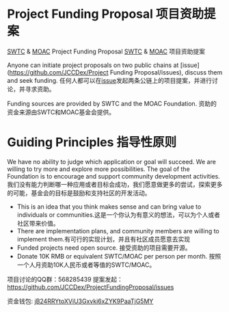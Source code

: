 # Project Funding Proposal 项目资助提案

[SWTC](http://www.swtc.top/#/) &amp; [MOAC](https://www.moac.io/) Project Funding Proposal 
[SWTC](http://www.swtc.top/#/) &amp; [MOAC](https://www.moac.io/) 项目资助提案

Anyone can initiate project proposals on two public chains at [issue] (https://github.com/JCCDex/Project Funding Proposal/issues), discuss them and seek funding.
任何人都可以在[issue](https://github.com/JCCDex/ProjectFundingProposal/issues)发起两条公链上的项目提案，并进行讨论，并寻求资助。 

Funding sources are provided by SWTC and the MOAC Foundation.
资助的资金来源由SWTC和MOAC基金会提供。

# Guiding Principles 指导性原则
We have no ability to judge which application or goal will succeed. We are willing to try more and explore more possibilities. The goal of the Foundation is to encourage and support community development activities.
我们没有能力判断哪一种应用或者目标会成功，我们愿意做更多的尝试，探索更多的可能，基金会的目标是鼓励和支持社区的开发活动。

* This is an idea that you think makes sense and can bring value to individuals or communities.这是一个你认为有意义的想法，可以为个人或者社区带来价值。
* There are implementation plans, and community members are willing to implement them.有可行的实现计划，并且有社区成员愿意去实现
* Funded projects need open source. 接受资助的项目需要开源。
* Donate 10K RMB or equivalent SWTC/MOAC per person per month. 按照一个人月资助10K人民币或者等值的SWTC/MOAC。

项目讨论的QQ群：568285439
提案发起： https://github.com/JCCDex/ProjectFundingProposal/issues

资金钱包: [jB24RRYtoXViU3Gxvki6xZYK9PaaTjG5MY](https://swtcscan.jccdex.cn/#/wallet/?wallet=jB24RRYtoXViU3Gxvki6xZYK9PaaTjG5MY)
